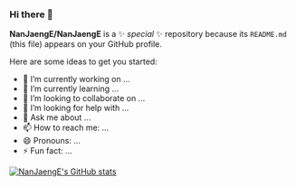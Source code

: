### Hi there 👋

**NanJaengE/NanJaengE** is a ✨ _special_ ✨ repository because its `README.md` (this file) appears on your GitHub profile.

Here are some ideas to get you started:

- 🔭 I’m currently working on ...
- 🌱 I’m currently learning ...
- 👯 I’m looking to collaborate on ...
- 🤔 I’m looking for help with ...
- 💬 Ask me about ...
- 📫 How to reach me: ...
- 😄 Pronouns: ...
- ⚡ Fun fact: ...

[![NanJaengE's GitHub stats](https://github-readme-stats.vercel.app/api?username=NanJaengE&show_icons=true)](https://github.com/anuraghazra/github-readme-stats)
